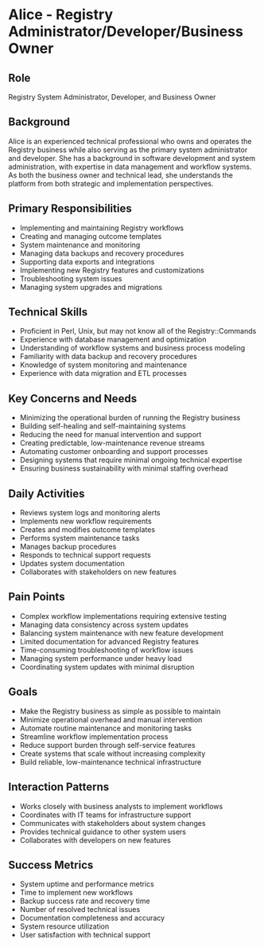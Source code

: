 # Alice - Registry Administrator/Developer/Business Owner

## Role
Registry System Administrator, Developer, and Business Owner

## Background
Alice is an experienced technical professional who owns and operates the Registry
business while also serving as the primary system administrator and developer.
She has a background in software development and system administration, with
expertise in data management and workflow systems. As both the business owner
and technical lead, she understands the platform from both strategic and
implementation perspectives.

## Primary Responsibilities
- Implementing and maintaining Registry workflows
- Creating and managing outcome templates
- System maintenance and monitoring
- Managing data backups and recovery procedures
- Supporting data exports and integrations
- Implementing new Registry features and customizations
- Troubleshooting system issues
- Managing system upgrades and migrations

## Technical Skills
- Proficient in Perl, Unix, but may not know all of the Registry::Commands
- Experience with database management and optimization
- Understanding of workflow systems and business process modeling
- Familiarity with data backup and recovery procedures
- Knowledge of system monitoring and maintenance
- Experience with data migration and ETL processes

## Key Concerns and Needs
- Minimizing the operational burden of running the Registry business
- Building self-healing and self-maintaining systems
- Reducing the need for manual intervention and support
- Creating predictable, low-maintenance revenue streams
- Automating customer onboarding and support processes
- Designing systems that require minimal ongoing technical expertise
- Ensuring business sustainability with minimal staffing overhead

## Daily Activities
- Reviews system logs and monitoring alerts
- Implements new workflow requirements
- Creates and modifies outcome templates
- Performs system maintenance tasks
- Manages backup procedures
- Responds to technical support requests
- Updates system documentation
- Collaborates with stakeholders on new features

## Pain Points
- Complex workflow implementations requiring extensive testing
- Managing data consistency across system updates
- Balancing system maintenance with new feature development
- Limited documentation for advanced Registry features
- Time-consuming troubleshooting of workflow issues
- Managing system performance under heavy load
- Coordinating system updates with minimal disruption

## Goals
- Make the Registry business as simple as possible to maintain
- Minimize operational overhead and manual intervention
- Automate routine maintenance and monitoring tasks
- Streamline workflow implementation process
- Reduce support burden through self-service features
- Create systems that scale without increasing complexity
- Build reliable, low-maintenance technical infrastructure

## Interaction Patterns
- Works closely with business analysts to implement workflows
- Coordinates with IT teams for infrastructure support
- Communicates with stakeholders about system changes
- Provides technical guidance to other system users
- Collaborates with developers on new features

## Success Metrics
- System uptime and performance metrics
- Time to implement new workflows
- Backup success rate and recovery time
- Number of resolved technical issues
- Documentation completeness and accuracy
- System resource utilization
- User satisfaction with technical support
